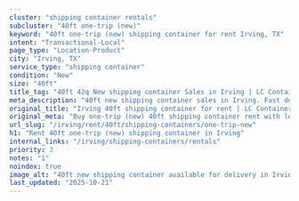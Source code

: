 ```yaml
---
cluster: "shipping container rentals"
subcluster: "40ft one-trip (new)"
keyword: "40ft one-trip (new) shipping container for rent Irving, TX"
intent: "Transactional-Local"
page_type: "Location-Product"
city: "Irving, TX"
service_type: "shipping container"
condition: "New"
size: "40ft"
title_tag: "40ft 42q New shipping container Sales in Irving | LC Container"
meta_description: "40ft new shipping container sales in Irving. Fast delivery, competitive pricing. Serving shipping containers area. Quote ID: C6R. Call (214) 524-4168 for your free quote today."
original_title: "Irving 40ft shipping container for rent | LC Container"
original_meta: "Buy one-trip (new) 40ft shipping container rent with local delivery in Irving, TX. LC Container — local Since 2003. Request a fast quote today."
url_slug: "/irving/rent/40ft/shipping-containers/one-trip-new"
h1: "Rent 40ft one-trip (new) shipping container in Irving"
internal_links: "/irving/shipping-containers/rentals"
priority: 3
notes: "1"
noindex: true
image_alt: "40ft new shipping container available for delivery in Irving"
last_updated: "2025-10-21"
---
```


<!-- TODO: Add unique city/inventory copy, images, and internal links here. -->

